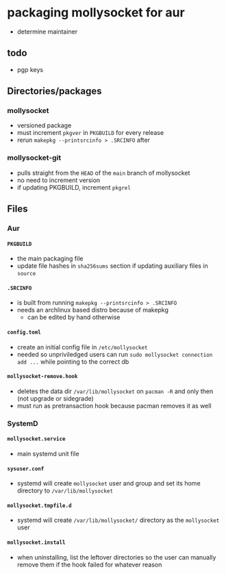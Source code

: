 # packaging mollysocket for aur
- determine maintainer

## todo
- pgp keys

## Directories/packages
### mollysocket
- versioned package
- must increment `pkgver` in `PKGBUILD` for every release
- rerun `makepkg --printsrcinfo > .SRCINFO` after

### mollysocket-git
- pulls straight from the `HEAD` of the `main` branch of mollysocket
- no need to increment version
- if updating PKGBUILD, increment `pkgrel`

## Files
### Aur
#### `PKGBUILD`
- the main packaging file
- update file hashes in `sha256sums` section if updating auxiliary files in `source`

#### `.SRCINFO`
- is built from running `makepkg --printsrcinfo > .SRCINFO`
- needs an archlinux based distro because of makepkg
	- can be edited by hand otherwise

#### `config.toml`
- create an initial config file in `/etc/mollysocket`
- needed so unpriviledged users can run `sudo mollysocket connection add ...` while pointing to the correct db

#### `mollysocket-remove.hook`
- deletes the data dir `/var/lib/mollysocket` on `pacman -R` and only then (not upgrade or sidegrade)
- must run as pretransaction hook because pacman removes it as well

### SystemD
#### `mollysocket.service`
- main systemd unit file

#### `sysuser.conf`
- systemd will create `mollysocket` user and group and set its home directory to `/var/lib/mollysocket`

#### `mollysocket.tmpfile.d`
- systemd will create `/var/lib/mollysocket/` directory as the `mollysocket` user

#### `mollysocket.install`
- when uninstalling, list the leftover directories so the user can manually remove them if the hook failed for whatever reason
